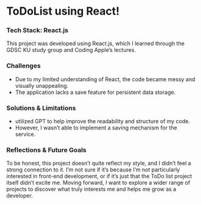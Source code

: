 # ToDoList using React!

### Tech Stack: React.js

This project was developed using React.js, which I learned through the GDSC KU study group and Coding Apple’s lectures.

### Challenges

- Due to my limited understanding of React, the code became messy and visually unappealing.
- The application lacks a save feature for persistent data storage.

### Solutions & Limitations

- utilized GPT to help improve the readability and structure of my code.
- However, I wasn’t able to implement a saving mechanism for the service.

### Reflections & Future Goals

To be honest, this project doesn’t quite reflect my style, and I didn’t feel a strong connection to it.
I’m not sure if it’s because I’m not particularly interested in front-end development, or if it’s just that the ToDo list project itself didn’t excite me. Moving forward, I want to explore a wider range of projects to discover what truly interests me and helps me grow as a developer.
